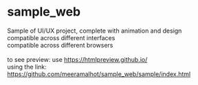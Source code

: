 # sample_web
Sample of UI/UX project, complete with animation and design <br />
compatible across different interfaces <br />
compatible across different browsers <br />
<br />
to see preview: use https://htmlpreview.github.io/  <br />
using the link: https://github.com/meeramalhot/sample_web/sample/index.html <br />
